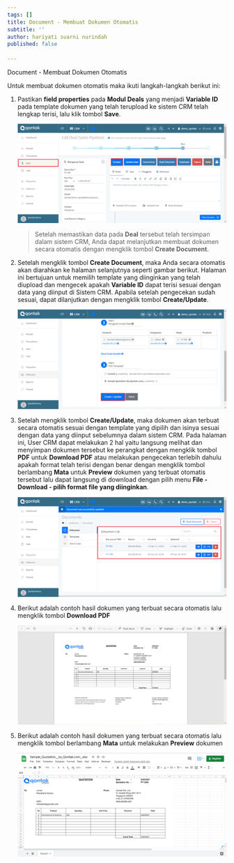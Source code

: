 ```yaml
---
tags: []
title: Document - Membuat Dokumen Otomatis
subtitle: ''
author: hariyati suarni nurindah
published: false

---
```

Document - Membuat Dokumen Otomatis

Untuk membuat dokumen otomatis maka ikuti langkah-langkah berikut ini:

1. Pastikan **field properties** pada **Modul Deals** yang menjadi **Variable ID** pada template dokumen yang telah terupload ke sistem CRM telah lengkap terisi, lalu klik tombol **Save**.

   ![](/uploads/properties-dokumen.PNG)

   > Setelah memastikan data pada **Deal** tersebut telah tersimpan dalam sistem CRM, Anda dapat melanjutkan membuat dokumen secara otomatis dengan mengklik tombol **Create Document**.
2. Setelah mengklik tombol **Create Document**, maka Anda secara otomatis akan diarahkan ke halaman selanjutnya seperti gambar berikut. Halaman ini bertujuan untuk memilih template yang diinginkan yang telah diupload dan mengecek apakah **Variable ID** dapat terisi sesuai dengan data yang diinput di Sistem CRM. Apabila setelah pengecekan sudah sesuai, dapat dilanjutkan dengan mengklik tombol **Create/Update**.

   ![](/uploads/properties-dokumen2.PNG)
3. Setelah mengklik tombol **Create/Update**, maka dokumen akan terbuat secara otomatis sesuai dengan template yang dipilih dan isinya sesuai dengan data yang diinput sebelumnya dalam sistem CRM. Pada halaman ini, User CRM dapat melakukan 2 hal yaitu langsung melihat dan menyimpan dokumen tersebut ke perangkat dengan mengklik tombol **PDF** untuk **Download PDF** atau melakukan pengecekan terlebih dahulu apakah format telah terisi dengan benar dengan mengklik tombol berlambang **Mata** untuk **Preview** dokumen yang terbuat otomatis tersebut lalu dapat langsung di download dengan pilih menu **File - Download - pilih format file yang diinginkan**.

   ![](/uploads/properties-dokumen3.PNG)
4. Berikut adalah contoh hasil dokumen yang terbuat secara otomatis lalu mengklik tombol **Download PDF**

   ![](/uploads/properties-dokumen4.PNG)
5. Berikut adalah contoh hasil dokumen yang terbuat secara otomatis lalu mengklik tombol berlambang **Mata** untuk melakukan **Preview** dokumen

   ![](/uploads/properties-dokumen5.PNG)